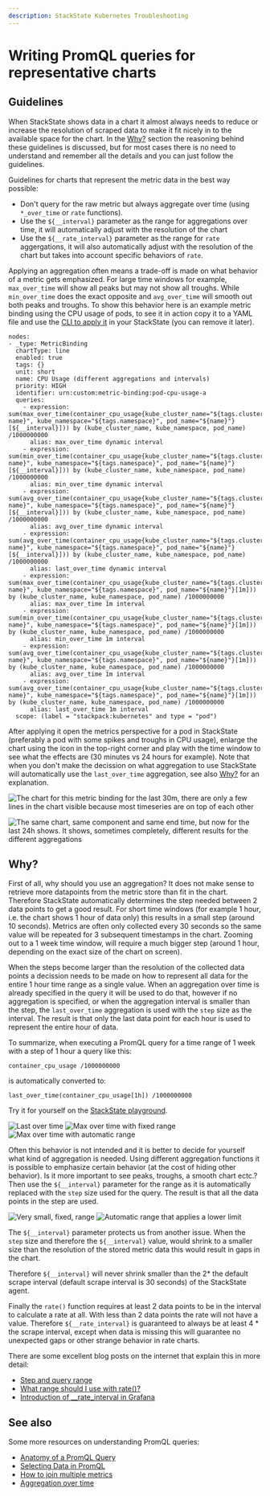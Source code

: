 ```yaml
---
description: StackState Kubernetes Troubleshooting
---
```


# Writing PromQL queries for representative charts

## Guidelines

When StackState shows data in a chart it almost always needs to reduce or increase the resolution of scraped data to make it fit nicely in to the available space for the chart. In the [Why?](./k8s-writing-promql-for-charts.md#why) section the reasoning behind these guidelines is discussed, but for most cases there is no need to understand and remember all the details and you can just follow the guidelines.

Guidelines for charts that represent the metric data in the best way possible:

* Don't query for the raw metric but always aggregate over time (using `*_over_time` or `rate` functions).
* Use the `${__interval}` parameter as the range for aggregations over time, it will automatically adjust with the resolution of the chart
* Use the `${__rate_interval}` parameter as the range for `rate` aggergations, it will also automatically adjust with the resolution of the chart but takes into account specific behaviors of `rate`.

Applying an aggregation often means a trade-off is made on what behavior of a metric gets emphasized. For large time windows for example, `max_over_time` will show all peaks but may not show all troughs. While `min_over_time` does the exact opposite and `avg_over_time` will smooth out both peaks and troughs. To show this behavior here is an example metric binding using the CPU usage of pods, to see it in action copy it to a YAML file and use the [CLI to apply it](./k8s-add-metrics.md#create-or-update-the-metric-binding-in-stackstate) in your StackState (you can remove it later).

```
nodes:
- _type: MetricBinding
  chartType: line
  enabled: true
  tags: {}
  unit: short
  name: CPU Usage (different aggregations and intervals)
  priority: HIGH
  identifier: urn:custom:metric-binding:pod-cpu-usage-a
  queries:
    - expression: sum(max_over_time(container_cpu_usage{kube_cluster_name="${tags.cluster-name}", kube_namespace="${tags.namespace}", pod_name="${name}"}[${__interval}])) by (kube_cluster_name, kube_namespace, pod_name) /1000000000
      alias: max_over_time dynamic interval
    - expression: sum(min_over_time(container_cpu_usage{kube_cluster_name="${tags.cluster-name}", kube_namespace="${tags.namespace}", pod_name="${name}"}[${__interval}])) by (kube_cluster_name, kube_namespace, pod_name) /1000000000
      alias: min_over_time dynamic interval
    - expression: sum(avg_over_time(container_cpu_usage{kube_cluster_name="${tags.cluster-name}", kube_namespace="${tags.namespace}", pod_name="${name}"}[${__interval}])) by (kube_cluster_name, kube_namespace, pod_name) /1000000000
      alias: avg_over_time dynamic interval
    - expression: sum(avg_over_time(container_cpu_usage{kube_cluster_name="${tags.cluster-name}", kube_namespace="${tags.namespace}", pod_name="${name}"}[${__interval}])) by (kube_cluster_name, kube_namespace, pod_name) /1000000000
      alias: last_over_time dynamic interval
    - expression: sum(max_over_time(container_cpu_usage{kube_cluster_name="${tags.cluster-name}", kube_namespace="${tags.namespace}", pod_name="${name}"}[1m])) by (kube_cluster_name, kube_namespace, pod_name) /1000000000
      alias: max_over_time 1m interval
    - expression: sum(min_over_time(container_cpu_usage{kube_cluster_name="${tags.cluster-name}", kube_namespace="${tags.namespace}", pod_name="${name}"}[1m])) by (kube_cluster_name, kube_namespace, pod_name) /1000000000
      alias: min_over_time 1m interval
    - expression: sum(avg_over_time(container_cpu_usage{kube_cluster_name="${tags.cluster-name}", kube_namespace="${tags.namespace}", pod_name="${name}"}[1m])) by (kube_cluster_name, kube_namespace, pod_name) /1000000000
      alias: avg_over_time 1m interval
    - expression: sum(avg_over_time(container_cpu_usage{kube_cluster_name="${tags.cluster-name}", kube_namespace="${tags.namespace}", pod_name="${name}"}[1m])) by (kube_cluster_name, kube_namespace, pod_name) /1000000000
      alias: last_over_time 1m interval
  scope: (label = "stackpack:kubernetes" and type = "pod")
```

After applying it open the metrics perspective for a pod in StackState (preferably a pod with some spikes and troughs in CPU usage), enlarge the chart using the icon in the top-right corner and play with the time window to see what the effects are (30 minutes vs 24 hours for example). 
Note that when you don't make the decission on what aggregation to use StackState will automatically use the `last_over_time` aggregation, see also [Why?](./k8s-writing-promql-for-charts.md#why) for an explanation.

![The chart for this metric binding for the last 30m, there are only a few lines in the chart visible because most timeseries are on top of each other](../../.gitbook/assets/k8s/metric-aggregation-differences-30m.png)

![The same chart, same component and same end time, but now for the last 24h shows. It shows, sometimes completely, different results for the different aggregations](../../.gitbook/assets/k8s/metric-aggregation-differences-24h.png)

## Why?

First of all, why should you use an aggregation? It does not make sense to retrieve more datapoints from the metric store than fit in the chart. Therefore StackState automatically determines the step needed between 2 data points to get a good result. For short time windows (for example 1 hour, i.e. the chart shows 1 hour of data only) this results in a small step (around 10 seconds). Metrics are often only collected every 30 seconds so the same value will be repeated for 3 subsequent timestamps in the chart. Zooming out to a 1 week time window, will require a much bigger step (around 1 hour, depending on the exact size of the chart on screen).

When the steps become larger than the resolution of the collected data points a decission needs to be made on how to represent all data for the entire 1 hour time range as a single value. When an aggregation over time is already specified in the query it will be used to do that, however if no aggregation is specified, or when the aggregation interval is smaller than the step, the `last_over_time` aggregation is used with the `step` size as the interval. The result is that only the last data point for each hour is used to represent the entire hour of data. 

To summarize, when executing a PromQL query for a time range of 1 week with a step of 1 hour a query like this:

```
container_cpu_usage /1000000000
```

is automatically converted to:

```
last_over_time(container_cpu_usage[1h]) /1000000000
```

Try it for yourself on the [StackState playground](https://play.stackstate.com/#/metrics?promql=last_over_time%28container_cpu_usage%7Bkube_namespace%3D%22sock-shop%22%2C%20pod_name%3D~%22carts.%2A%22%7D%5B%24%7B__interval%7D%5D%29%20%2F%201000000000&timeRange=LAST_7_DAYS).

![Last over time](../../.gitbook/assets/k8s/k8s-metric-queries-for-chart-last-over-time.png)
![Max over time with fixed range](../../.gitbook/assets/k8s/k8s-metric-queries-for-chart-max-over-time-fixed-range.png)
![Max over time with automatic range](../../.gitbook/assets/k8s/k8s-metric-queries-for-chart-max-over-time-interval.png)

Often this behavior is not intended and it is better to decide for yourself what kind of aggregation is needed. Using different aggregation functions it is possible to emphasize certain behavior (at the cost of hiding other behavior). Is it more important to see peaks, troughs, a smooth chart ectc.? Then use the `${__interval}` parameter for the range as it is automatically replaced with the `step` size used for the query. The result is that all the data points in the step are used.

![Very small, fixed, range](../../.gitbook/assets/k8s/k8s-metric-queries-small-range.png)
![Automatic range that applies a lower limit](../../.gitbook/assets/k8s/k8s-metric-queries-interval-for-range.png)

The `${__interval}` parameter protects us from another issue. When the `step` size and therefore the `${__interval}` value, would shrink to a smaller size than the resolution of the stored metric data this would result in gaps in the chart. 

Therefore `${__interval}` will never shrink smaller than the 2* the default scrape interval (default scrape interval is 30 seconds) of the StackState agent.

Finally the `rate()` function requires at least 2 data points to be in the interval to calculate a rate at all. With less than 2 data points the rate will not have a value. Therefore  `${__rate_interval}` is guaranteed to always be at least 4 * the scrape interval, except when data is missing this will guarantee no unexpected gaps or other strange behavior in rate charts.

There are some excellent blog posts on the internet that explain this in more detail:

* [Step and query range](https://www.robustperception.io/step-and-query_range/)
* [What range should I use with rate()?](https://www.robustperception.io/what-range-should-i-use-with-rate/)
* [Introduction of __rate_interval in Grafana](https://grafana.com/blog/2020/09/28/new-in-grafana-7.2-__rate_interval-for-prometheus-rate-queries-that-just-work/)

## See also

Some more resources on understanding PromQL queries:

* [Anatomy of a PromQL Query](https://promlabs.com/blog/2020/06/18/the-anatomy-of-a-promql-query/)
* [Selecting Data in PromQL](https://promlabs.com/blog/2020/07/02/selecting-data-in-promql/)
* [How to join multiple metrics](https://iximiuz.com/en/posts/prometheus-vector-matching/)
* [Aggregation over time](https://iximiuz.com/en/posts/prometheus-functions-agg-over-time/)
